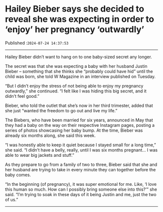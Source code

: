 # Hailey Bieber says she decided to reveal she was expecting in order to ‘enjoy’ her pregnancy ‘outwardly’

Published :`2024-07-24 14:37:53`

---

Hailey Bieber didn’t want to hang on to one baby-sized secret any longer.

The secret was that she was expecting a baby with her husband Justin Bieber – something that she thinks she “probably could have hid” until the child was born, she told W Magazine in an interview published on Tuesday.

“But I didn’t enjoy the stress of not being able to enjoy my pregnancy outwardly,” she continued. “I felt like I was hiding this big secret, and it didn’t feel good.”

Bieber, who told the outlet that she’s now in her third trimester, added that she just “wanted the freedom to go out and live my life.”

The Biebers, who have been married for six years, announced in May that they had a baby on the way on their respective Instagram pages, posting a series of photos showcasing her baby bump. At the time, Bieber was already six months along, she said this week.

“I was honestly able to keep it quiet because I stayed small for a long time,” she said. “I didn’t have a belly, really, until I was six months pregnant… I was able to wear big jackets and stuff.”

As they prepare to go from a family of two to three, Bieber said that she and her husband are trying to take in every minute they can together before the baby comes.

“In the beginning (of pregnancy), it was super emotional for me. Like, ‘I love this human so much. How can I possibly bring someone else into this?’” she said. “I’m trying to soak in these days of it being Justin and me, just the two of us.”

---

